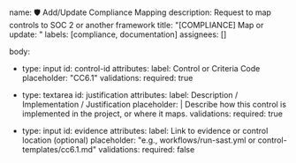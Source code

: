 name: 🛡️ Add/Update Compliance Mapping
description: Request to map controls to SOC 2 or another framework
title: "[COMPLIANCE] Map or update: <criteria or control ID>"
labels: [compliance, documentation]
assignees: []

body:
  - type: input
    id: control-id
    attributes:
      label: Control or Criteria Code
      placeholder: "CC6.1"
    validations:
      required: true

  - type: textarea
    id: justification
    attributes:
      label: Description / Implementation / Justification
      placeholder: |
        Describe how this control is implemented in the project, or where it maps.
    validations:
      required: true

  - type: input
    id: evidence
    attributes:
      label: Link to evidence or control location (optional)
      placeholder: "e.g., workflows/run-sast.yml or control-templates/cc6.1.md"
    validations:
      required: false
